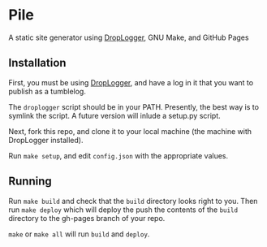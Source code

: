 # Pile

A static site generator using [DropLogger](https://github.com/goodevilgenius/droplogger), GNU Make, and GitHub Pages

## Installation

First, you must be using
[DropLogger](https://github.com/goodevilgenius/droplogger), and have a log in it
that you want to publish as a tumblelog.

The `droplogger` script should be in your PATH. Presently, the best way is to 
symlink the script. A future version will inlude a setup.py script.

Next, fork this repo, and clone it to your local machine (the machine with
DropLogger installed).

Run `make setup`, and edit `config.json` with the appropriate values.

## Running

Run `make build` and check that the `build` directory looks right to you. Then
run `make deploy` which will deploy the push the contents of the `build`
directory to the gh-pages branch of your repo.

`make` or `make all` will run `build` and `deploy`.
